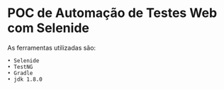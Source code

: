 # POC de Automação de Testes Web com Selenide

As ferramentas utilizadas são:

	• Selenide
	• TestNG
	• Gradle
	• jdk 1.8.0
	
	

